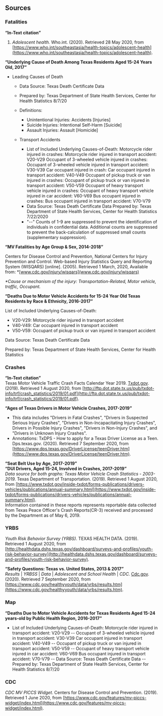 ## Sources

### Fatalities

**“In-Text citation”**  
1. *Adolescent health.* Who.int. (2020). Retrieved 28 May 2020, from [https://www.who.int/southeastasia/health-topics/adolescent-health](https://www.who.int/southeastasia/health-topics/adolescent-health).

**“Underlying Cause of Death Among Texas Residents Aged 15-24 Years Old, 2017”**  
- Leading Causes of Death
  - Data Source: Texas Death Certificate Data
  - Prepared by: Texas Department of State Health Services, Center for Health Statistics 8/7/20
  - Definitions:
    - Unintentional Injuries: Accidents [Injuries]
    - Suicide Injuries: Intentional Self-Harm [Suicide]
    - Assault Injuries: Assault [Homicide]

  - Transport Accidents
    - List of Included Underlying Causes-of-Death: Motorcycle rider injured in crashes: Motorcycle rider injured in transport accident: V20-V29
Occupant of 3-wheeled vehicle injured in crashes: Occupant of 3-wheeled vehicle injured in transport accident: V30-V39
Car occupant injured in crash: Car occupant injured in transport accident: V40-V49
Occupant of pickup truck or van injured in crashes: Occupant of pickup truck or van injured in transport accident: V50-V59
Occupant of heavy transport vehicle injured in crashes: Occupant of heavy transport vehicle injured in car accident: V60-V69
Bus occupant injured in crashes: Bus occupant injured in transport accident: V70-V79
    - Data Source: Texas Death Certificate Data
Prepared by: Texas Department of State Health Services, Center for Health Statistics 7/22/2020
    - "--" Counts of 1-9 are suppressed to prevent the identification of individuals in confidential data. Additional counts are suppressed to prevent the back-calculation of suppressed small counts (supplementary suppression).

**“MV Fatalities by Age Group & Sex, 2014-2018”**

Centers for Disease Control and Prevention, National Centers for Injury Prevention and Control. Web-based Injury Statistics Query and Reporting System (WISQARS) [online]. (2005). Retrieved 1 March, 2020, Available from: *[www.cdc.gov/injury/wisqars](www.cdc.gov/injury/wisqars)

_*Cause or mechanism of the injury: Transportation-Related, Motor vehicle, traffic, Occupant._

**“Deaths Due to Motor Vehicle Accidents for 15-24 Year Old Texas Residents by Race & Ethnicity, 2016-2017”**

List of Included Underlying Causes-of-Death:
- V20-V29: Motorcycle rider injured in transport accident
- V40-V49: Car occupant injured in transport accident
- V50-V59: Occupant of pickup truck or van injured in transport accident

Data Source: Texas Death Certificate Data

Prepared by: Texas Department of State Health Services, Center for Health Statistics

### Crashes

**“In-Text citation”**  
Texas Motor Vehicle Traffic Crash Facts Calendar Year 2019. [Txdot.gov](Txdot.gov). (2019). Retrieved 1 August 2020, from [http://ftp.dot.state.tx.us/pub/txdot-info/trf/crash_statistics/2019/01.pdf](http://ftp.dot.state.tx.us/pub/txdot-info/trf/crash_statistics/2019/01.pdf).  

**“Ages of Texas Drivers in Motor Vehicle Crashes, 2017-2019”**  
- This data includes "Drivers in Fatal Crashes", "Drivers in Suspected Serious Injury Crashes", "Drivers in Non-Incapacitating Injury Crashes", Drivers in Possible Injury Crashes", "Drivers in Non-Injury Crashes", and "Drivers in Unknown Injury Crashes".
- Annotations: TxDPS - How to apply for a Texas Driver License as a Teen. Dps.texas.gov. (2020). Retrieved 7 September 2020, from [https://www.dps.texas.gov/DriverLicense/teenDriver.htm](https://www.dps.texas.gov/DriverLicense/teenDriver.htm).

**“Seat Belt Use by Age, 2017-2019”**  
**“DUI Drivers, Aged 15-24, Involved in Crashes, 2017-2019”**  
*Data source for both graphs: Texas Motor Vehicle Crash Statistics - 2003-2019.* Texas Department of Transportation. (2019). Retrieved 1 August 2020, from [https://www.txdot.gov/inside-txdot/forms-publications/drivers-vehicles/publications/annual-summary.html](https://www.txdot.gov/inside-txdot/forms-publications/drivers-vehicles/publications/annual-summary.html).  
Information contained in these reports represents reportable data collected from Texas Peace Officer's Crash Reports(CR-3) received and processed by the Department as of May 6, 2019.

### YRBS

*Youth Risk Behavior Survey (YRBS).* TEXAS HEALTH DATA. (2019). Retrieved 1 August 2020, from [http://healthdata.dshs.texas.gov/dashboard/surveys-and-profiles/youth-risk-behavior-survey](http://healthdata.dshs.texas.gov/dashboard/surveys-and-profiles/youth-risk-behavior-survey).  

**“Safety Questions: Texas vs. United States, 2013 & 2017”**  
*Results* | *YRBSS* | *Data* | *Adolescent and School Health* | *CDC.* [Cdc.gov](Cdc.gov). (2020). Retrieved 7 September 2020, from [https://www.cdc.gov/healthyyouth/data/yrbs/results.htm](https://www.cdc.gov/healthyyouth/data/yrbs/results.htm).

### Map
**“Deaths Due to Motor Vehicle Accidents for Texas Residents Aged 15-24 years-old by Public Health Region, 2016-2017”**  

- List of Included Underlying Causes-of-Death: 
Motorcycle rider injured in transport accident: V20-V29
-- Occupant of 3-wheeled vehicle injured in transport accident: V30-V39
Car occupant injured in transport accident: V40-V49
-- Occupant of pickup truck or van injured in transport accident: V50-V59
-- Occupant of heavy transport vehicle injured in car accident: V60-V69
Bus occupant injured in transport accident: V70-V79
-- Data Source: Texas Death Certificate Data
-- Prepared by: Texas Department of State Health Services, Center for Health Statistics 8/7/20

### CDC

*CDC MV PICCS Widget*. Centers for Disease Control and Prevention. (2019). Retrieved 1 June 2020, from [https://www.cdc.gov/features/mv-piccs-widget/index.html](https://www.cdc.gov/features/mv-piccs-widget/index.html).
